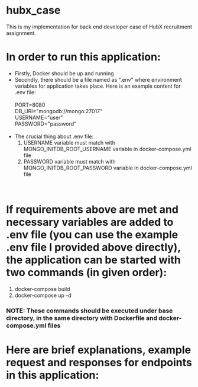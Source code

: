 # hubx_case

This is my implementation for back end developer case of HubX recruitment assignment.

# In order to run this application:
- Firstly, Docker should be up and running
- Secondly, there should be a file named as ".env" where environment variables for application takes place. Here is an example content for .env file:
  <br> <br>
  PORT=8080 <br>
  DB_URI="mongodb://mongo:27017" <br>
  USERNAME="user" <br>
  PASSWORD="password" <br> <br>
- The crucial thing about .env file:
    1. USERNAME variable must match with MONGO_INITDB_ROOT_USERNAME variable in docker-compose.yml file
    2. PASSWORD variable must match with MONGO_INITDB_ROOT_PASSWORD variable in docker-compose.yml file
 <br>

# If requirements above are met and necessary variables are added to .env file (you can use the example .env file I provided above directly), the application can be started with two commands (in given order):
1. docker-compose build
2. docker-compose up -d

### NOTE: These commands should be executed under base directory, in the same directory with Dockerfile and docker-compose.yml files <br>

# Here are brief explanations, example request and responses for endpoints in this application:
  